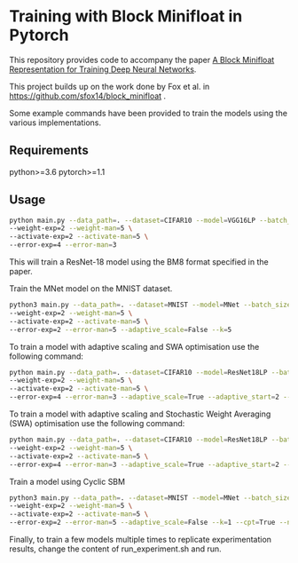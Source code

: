 # Training with Block Minifloat in Pytorch

This repository provides code to accompany the paper [A Block Minifloat Representation for Training Deep Neural Networks](https://openreview.net/forum?id=6zaTwpNSsQ2).

This project builds up on the work done by Fox et al. in https://github.com/sfox14/block_minifloat .

Some example commands have been provided to train the models using the various implementations.

## Requirements
python>=3.6
pytorch>=1.1


## Usage
```bash
python main.py --data_path=. --dataset=CIFAR10 --model=VGG16LP --batch_size=256 --wd=1e-4 --lr_init=0.1 --epochs=10 \
--weight-exp=2 --weight-man=5 \
--activate-exp=2 --activate-man=5 \
--error-exp=4 --error-man=3
```

This will train a ResNet-18 model using the BM8 format specified in the paper.


Train the MNet model on the MNIST dataset.
```bash
python3 main.py --data_path=. --dataset=MNIST --model=MNet --batch_size=256 --wd=1e-4 --lr_init=0.1 --epochs=15 \
--weight-exp=2 --weight-man=5 \
--activate-exp=2 --activate-man=5 \
--error-exp=2 --error-man=5 --adaptive_scale=False --k=5
```


To train a model with adaptive scaling and SWA optimisation use the following command:

```bash
python main.py --data_path=. --dataset=CIFAR10 --model=ResNet18LP --batch_size=256 --wd=1e-4 --lr_init=0.1 --epochs=10 \
--weight-exp=2 --weight-man=5 \
--activate-exp=2 --activate-man=5 \
--error-exp=4 --error-man=3 --adaptive_scale=True --adaptive_start=2 --k=3
```


To train a model with adaptive scaling and Stochastic Weight Averaging (SWA) optimisation use the following command:

```bash
python main.py --data_path=. --dataset=CIFAR10 --model=ResNet18LP --batch_size=256 --wd=1e-4 --lr_init=0.1 --epochs=10 \
--weight-exp=2 --weight-man=5 \
--activate-exp=2 --activate-man=5 \
--error-exp=4 --error-man=3 --adaptive_scale=True --adaptive_start=2 --k=3 --swa --swa_start=5 --swa_lr=0.01
```

Train a model using Cyclic SBM

```bash
python3 main.py --data_path=. --dataset=MNIST --model=MNet --batch_size=256 --wd=1e-4 --lr_init=0.1 --epochs=30 \
--weight-exp=2 --weight-man=5 \
--activate-exp=2 --activate-man=5 \
--error-exp=2 --error-man=5 --adaptive_scale=False --k=1 --cpt=True --num_cyclic_period=6 --cyclic_fwd_k_schedule 1 4
```

Finally, to train a few models multiple times to replicate experimentation results, change the content of run_experiment.sh and run.
